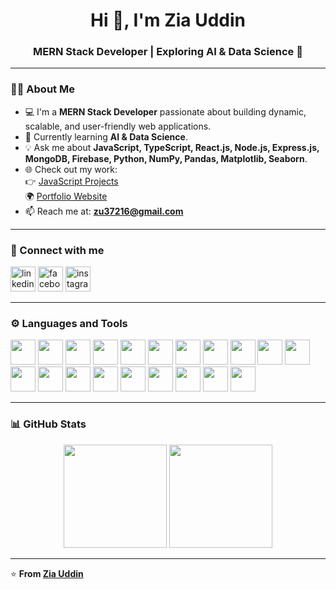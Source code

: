 <h1 align="center">Hi 👋, I'm Zia Uddin</h1>
<h3 align="center">MERN Stack Developer | Exploring AI & Data Science 🚀</h3>

---

### 👨‍💻 About Me

- 💻 I'm a **MERN Stack Developer** passionate about building dynamic, scalable, and user-friendly web applications.  
- 🌱 Currently learning **AI & Data Science**.  
- 💡 Ask me about **JavaScript, TypeScript, React.js, Node.js, Express.js, MongoDB, Firebase, Python, NumPy, Pandas, Matplotlib, Seaborn**.  
- 🌐 Check out my work:  
  👉 [JavaScript Projects](https://ziauddin14.github.io/JavaScript-Projects/)  
  🌍 [Portfolio Website](https://my-portfolio-eosin-eta-18.vercel.app/)
- 📫 Reach me at: **[zu37216@gmail.com](mailto:zu37216@gmail.com)**  

---

### 🤝 Connect with me

<p align="left">
  <a href="https://www.linkedin.com/in/zia-uddin-23327b341/" target="_blank"><img src="https://raw.githubusercontent.com/rahuldkjain/github-profile-readme-generator/master/src/images/icons/Social/linked-in-alt.svg" alt="linkedin" height="40" width="40" /></a>
  <a href="https://www.facebook.com/ziauddin114/" target="_blank"><img src="https://raw.githubusercontent.com/rahuldkjain/github-profile-readme-generator/master/src/images/icons/Social/facebook.svg" alt="facebook" height="40" width="40" /></a>
  <a href="https://www.instagram.com/zia_uddin_ima/" target="_blank"><img src="https://raw.githubusercontent.com/rahuldkjain/github-profile-readme-generator/master/src/images/icons/Social/instagram.svg" alt="instagram" height="40" width="40" /></a>
</p>

---

### ⚙️ Languages and Tools

<p align="left">
  <img src="https://cdn.jsdelivr.net/gh/devicons/devicon/icons/html5/html5-original.svg" width="40" height="40"/>
  <img src="https://cdn.jsdelivr.net/gh/devicons/devicon/icons/css3/css3-original.svg" width="40" height="40"/>
  <img src="https://cdn.jsdelivr.net/gh/devicons/devicon/icons/javascript/javascript-original.svg" width="40" height="40"/>
  <img src="https://cdn.jsdelivr.net/gh/devicons/devicon/icons/typescript/typescript-original.svg" width="40" height="40"/>
  <img src="https://cdn.jsdelivr.net/gh/devicons/devicon/icons/react/react-original.svg" width="40" height="40"/>
  <img src="https://cdn.jsdelivr.net/gh/devicons/devicon/icons/tailwindcss/tailwindcss-original.svg" width="40" height="40"/>
  <img src="https://cdn.jsdelivr.net/gh/devicons/devicon/icons/bootstrap/bootstrap-original.svg" width="40" height="40"/>
  <img src="https://cdn.jsdelivr.net/gh/devicons/devicon/icons/nodejs/nodejs-original.svg" width="40" height="40"/>
  <img src="https://cdn.jsdelivr.net/gh/devicons/devicon/icons/express/express-original.svg" width="40" height="40"/>
  <img src="https://cdn.jsdelivr.net/gh/devicons/devicon/icons/mongodb/mongodb-original.svg" width="40" height="40"/>
  <img src="https://cdn.jsdelivr.net/gh/devicons/devicon/icons/firebase/firebase-plain.svg" width="40" height="40"/>
  <img src="https://cdn.jsdelivr.net/gh/devicons/devicon/icons/python/python-original.svg" width="40" height="40"/>
  <img src="https://cdn.jsdelivr.net/gh/devicons/devicon/icons/numpy/numpy-original.svg" width="40" height="40"/>
  <img src="https://cdn.jsdelivr.net/gh/devicons/devicon/icons/pandas/pandas-original.svg" width="40" height="40"/>
  <img src="https://cdn.jsdelivr.net/gh/devicons/devicon/icons/matplotlib/matplotlib-original.svg" width="40" height="40"/>
  <img src="https://cdn.jsdelivr.net/gh/devicons/devicon/icons/git/git-original.svg" width="40" height="40"/>
  <img src="https://cdn.jsdelivr.net/gh/devicons/devicon/icons/github/github-original-wordmark.svg" width="40" height="40"/>
  <img src="https://cdn.jsdelivr.net/gh/devicons/devicon/icons/vercel/vercel-original.svg" width="40" height="40"/>
  <img src="https://cdn.jsdelivr.net/gh/devicons/devicon/icons/netlify/netlify-original.svg" width="40" height="40"/>
  <img src="https://cdn.jsdelivr.net/gh/devicons/devicon/icons/vscode/vscode-original.svg" width="40" height="40"/>
</p>

---

### 📊 GitHub Stats

<p align="center">
  <img src="https://github-readme-stats.vercel.app/api?username=ziauddin14&show_icons=true&theme=dark&count_private=true" height="165" />
  <img src="https://github-readme-stats.vercel.app/api/top-langs/?username=ziauddin14&layout=compact&theme=dark" height="165" />
</p>

---

⭐️ **From [Zia Uddin](https://port-folio-rho-ivory.vercel.app/)**
